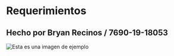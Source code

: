 # Requerimientos
## Hecho por Bryan Recinos / 7690-19-18053

![Esta es una imagen de ejemplo](https://ejemplo.com/imagen.jpg)
